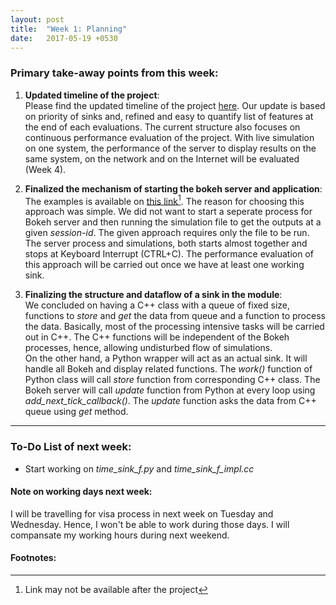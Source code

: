```yaml
---
layout: post
title:  "Week 1: Planning"
date:   2017-05-19 +0530
---
```


### Primary take-away points from this week:
1. **Updated timeline of the project**:<br>
Please find the updated timeline of the project [here][milestone]. Our update is based on priority of sinks and, refined and easy to quantify list of features at the end of each evaluations. The current structure also focuses on continuous performance evaluation of the project. With live simulation on one system, the performance of the server to display results on the same system, on the network and on the Internet will be evaluated (Week 4).

2. **Finalized the mechanism of starting the bokeh server and application**:<br>
The examples is available on [this link][top_block][^1]. The reason for choosing this approach was simple. We did not want to start a seperate process for Bokeh server and then running the simulation file to get the outputs at a given _session-id_.
The given approach requires only the file to be run. The server process and simulations, both  starts almost together and stops at Keyboard Interrupt (CTRL+C). The performance evaluation of this approach will be carried out once we have at least one working sink. 

3. **Finalizing the structure and dataflow of a sink in the module**:<br>
We concluded on having a C++ class with a queue of fixed size, functions to _store_ and _get_ the data from queue and a function to process the data. Basically, most of the processing intensive tasks will be carried out in C++. The C++ functions will be independent of the Bokeh processes, hence, allowing undisturbed flow of simulations.<br> 
On the other hand, a Python wrapper will act as an actual sink. It will handle all Bokeh and display related functions. The _work()_ function of Python class will call _store_ function from corresponding C++ class. The Bokeh server will call _update_ function from Python at every loop using _add\_next\_tick\_callback()_. The _update_ function asks the data from C++ queue using _get_ method.

---------------------
### To-Do List of next week:
- Start working on _time\_sink\_f.py_ and _time\_sink\_f\_impl.cc_

#### Note on working days next week:
I will be travelling for visa process in next week on Tuesday and Wednesday. Hence, I won't be able to work during those days. I will compansate my working hours during next weekend.

#### Footnotes:
[^1]: Link may not be available after the project

[top_block]: https://github.com/kartikp1995/gr-htmlgui/tree/master/examples/top_block.py#L66
[milestone]: /GSoC2017/milestones/

